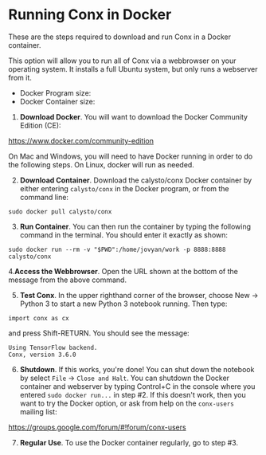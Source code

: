 # Running Conx in Docker

These are the steps required to download and run Conx in a Docker container.

This option will allow you to run all of Conx via a webbrowser on your operating system. It installs a full Ubuntu system, but only runs a webserver from it.

* Docker Program size: 
* Docker Container size: 

1. **Download Docker**. You will want to download the Docker Community Edition (CE):

https://www.docker.com/community-edition

On Mac and Windows, you will need to have Docker running in order to do the following steps. On Linux, docker will run as needed.

2. **Download Container**. Download the calysto/conx Docker container by either entering `calysto/conx` in the Docker program, or from the command line:

```
sudo docker pull calysto/conx
```

3. **Run Container**. You can then run the container by typing the following command in the terminal. You should enter it exactly as shown:

```
sudo docker run --rm -v "$PWD":/home/jovyan/work -p 8888:8888 calysto/conx
```

4.**Access the Webbrowser**.  Open the URL shown at the bottom of the message from the above command.

5. **Test Conx**. In the upper righthand corner of the browser, choose New -> Python 3 to start a new Python 3 notebook running. Then type:

```
import conx as cx
```

and press Shift-RETURN. You should see the message:

```
Using TensorFlow backend.
Conx, version 3.6.0
```

6. **Shutdown**. If this works, you're done! You can shut down the notebook by
select `File` -> `Close and Halt`. You can shutdown the Docker container and webserver
by typing Control+C in the console where you entered `sudo docker run...` in step #2.
If this doesn't work, then you want to try the Docker option,
or ask from help on the `conx-users` mailing list:

https://groups.google.com/forum/#!forum/conx-users


7. **Regular Use**. To use the Docker container regularly, go to step #3.
